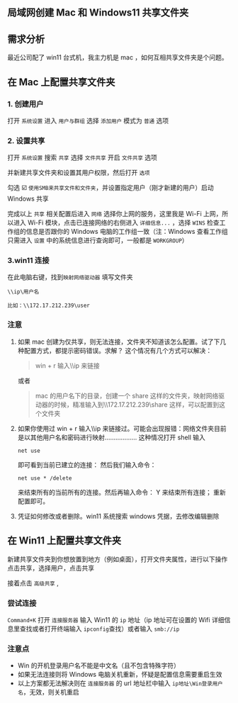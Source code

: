 ## 局域网创建 Mac 和 Windows11 共享文件夹

## 需求分析

最近公司配了 win11 台式机，我主力机是 mac ，如何互相共享文件夹是个问题。

## 在 Mac 上配置共享文件夹

### 1. 创建用户

打开 `系统设置` 进入 `用户与群组` 选择 `添加用户` 模式为 `普通` 选项

### 2. 设置共享

打开 `系统设置` 搜索 `共享` 选择 `文件共享` 开启 `文件共享` 选项

并新建共享文件夹和设置其用户权限，然后打开 `选项`

勾选 ☑️ `使用SMB来共享文件和文件夹`，并设置指定用户（刚才新建的用户）启动 Windows 共享

完成以上 `共享` 相关配置后进入 `网络` 选择你上网的服务，这里我是 Wi-Fi 上网，所以进入 Wi-Fi 模块，点击已连接网络的右侧进入 `详细信息...` ，选择 `WINS` 检查工作组的信息是否跟你的 Windows 电脑的工作组一致（注：Windows 查看工作组只需进入 `设置` 中的系统信息进行查询即可，一般都是 `WORKGROUP`）

### 3.win11 连接

在此电脑右键，找到`映射网络驱动器` 填写文件夹

```
\\ip\用户名

比如：\\172.17.212.239\user
```

### 注意

1. 如果 mac 创建为仅共享，则无法连接，文件夹不知道该怎么配置。试了下几种配置方式，都提示密码错误。求解？
   这个情况有几个方式可以解决：

   > win + r 输入\\\ip 来链接

   或者

   > mac 的用户名下的目录，创建一个 share 这样的文件夹，映射网络驱动器的时候，精准输入到\\\172.17.212.239\share 这样，可以配置到这个文件夹

2. 如果你使用过 win + r 输入\\\ip 来链接过。可能会出现报错：网络文件夹目前是以其他用户名和密码进行映射………………
   这种情况打开 shell
   输入

   ```
   net use
   ```

   即可看到当前已建立的连接：
   然后我们输入命令：

   ```
   net use * /delete
   ```

   来结束所有的当前所有的连接。然后再输入命令： Y 来结束所有连接；
   重新配置即可。

3. 凭证如何修改或者删除。win11 系统搜索 windows 凭据，去修改编辑删除

## 在 Win11 上配置共享文件夹

新建共享文件夹到你想放置到地方（例如桌面），打开文件夹属性，进行以下操作
点击共享，选择用户，点击共享

接着点击 `高级共享` ,

### 尝试连接

`Command+K` 打开 `连接服务器` 输入 Win11 的 `ip` 地址（ip 地址可在设置的 Wifi 详细信息里查找或者打开终端输入 `ipconfig`查找）或者输入 `smb://ip`

### 注意点

- Win 的开机登录用户名不能是中文名（且不包含特殊字符）
- 如果无法连接则将 Windows 电脑关机重新，怀疑是配置信息需要重启生效
- 以上方案都无法解决则在 `连接服务器` 的 url 地址栏中输入 `ip地址\Win登录用户名`，无效，则关机重启

```

```

